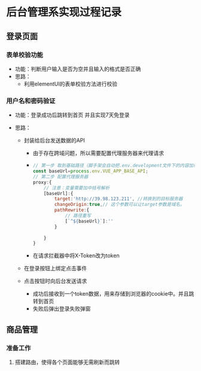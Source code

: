 # 后台管理系实现过程记录

## 登录页面

### 表单校验功能

- 功能：判断用户输入是否为空并且输入的格式是否正确
- 思路：
  - 利用elementUI的表单校验方法进行校验

### 用户名和密码验证

- 功能：登录成功后跳转到首页 并且实现7天免登录

- 思路：

  - 封装给后台发送数据的API

    - 由于存在跨域问题，所以需要配置代理服务器来代理请求

    - ```js
      // 第一步 取到基础路径（脚手架会自动把.env.development文件下的内容加载到process.env上）
      const baseUrl=process.env.VUE_APP_BASE_API;
      // 第二步 配置代理服务器
      proxy:{
          // 注意：变量需要加中括号解析
          [baseUrl]:{
              target:'http://39.98.123.211', //转换到的目标服务器
              changeOrigin:true,// 这个参数可以让target参数是域名。
              pathRewrite:{
                  // 路径重写
                  [`^${baseUrl}`]:''
              }
                  
          }
      }
      ```

    - 在请求拦截器中将X-Token改为token

  - 在登录按钮上绑定点击事件

  - 点击按钮时向后台发送请求

    - 成功后接收到一个token数据，用来存储到浏览器的cookie中。并且跳转到首页
    - 失败后弹出登录失败弹窗

## 商品管理

### 准备工作

1. 搭建路由，使得各个页面能够无需刷新而跳转

